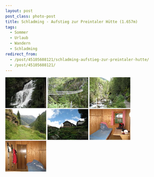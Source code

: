 ```yaml
---
layout: post
post_class: photo-post
title: Schladming - Aufstieg zur Preintaler Hütte (1.657m)
tags:
  - Sommer
  - Urlaub
  - Wandern
  - Schladming
redirect_from:
  - /post/45105608121/schladming-aufstieg-zur-preintaler-hutte/
  - /post/45105608121/
---
```

[![](/photos/2012-09-06-01-th.jpg)](/photos/2012-09-06-01-hd.jpg)
[![](/photos/2012-09-06-02-th.jpg)](/photos/2012-09-06-02-hd.jpg)
[![](/photos/2012-09-06-03-th.jpg)](/photos/2012-09-06-03-hd.jpg)
[![](/photos/2012-09-06-04-th.jpg)](/photos/2012-09-06-04-hd.jpg)
[![](/photos/2012-09-06-05-th.jpg)](/photos/2012-09-06-05-hd.jpg)
[![](/photos/2012-09-06-06-th.jpg)](/photos/2012-09-06-06-hd.jpg)
[![](/photos/2012-09-06-07-th.jpg)](/photos/2012-09-06-07-hd.jpg)
